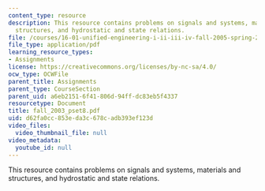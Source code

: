 ```yaml
---
content_type: resource
description: This resource contains problems on signals and systems, materials and
  structures, and hydrostatic and state relations.
file: /courses/16-01-unified-engineering-i-ii-iii-iv-fall-2005-spring-2006/d62fa0cc853eda3c678cadb393ef123d_fall_2003_pset8.pdf
file_type: application/pdf
learning_resource_types:
- Assignments
license: https://creativecommons.org/licenses/by-nc-sa/4.0/
ocw_type: OCWFile
parent_title: Assignments
parent_type: CourseSection
parent_uid: a6eb2151-6f41-806d-94ff-dc83eb5f4337
resourcetype: Document
title: fall_2003_pset8.pdf
uid: d62fa0cc-853e-da3c-678c-adb393ef123d
video_files:
  video_thumbnail_file: null
video_metadata:
  youtube_id: null
---
```

This resource contains problems on signals and systems, materials and structures, and hydrostatic and state relations.